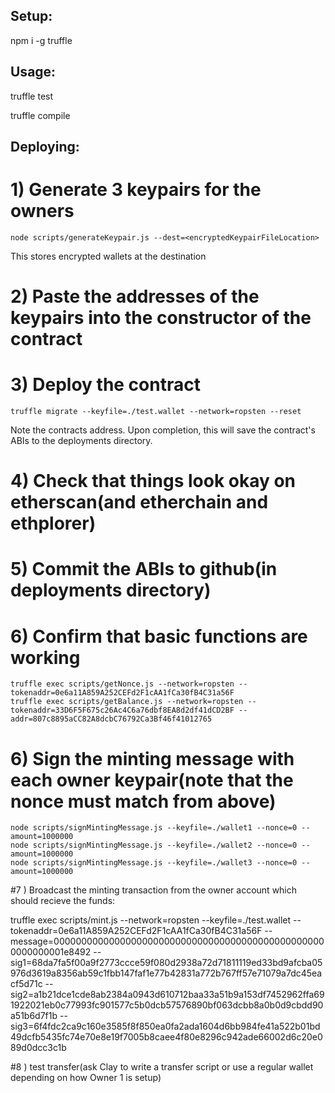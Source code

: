 ## Setup:

npm i -g truffle

## Usage:

truffle test

truffle compile

## Deploying:

# 1) Generate 3 keypairs for the owners

```
node scripts/generateKeypair.js --dest=<encryptedKeypairFileLocation>
```

This stores encrypted wallets at the destination

# 2) Paste the addresses of the keypairs into the constructor of the contract

# 3) Deploy the contract

```
truffle migrate --keyfile=./test.wallet --network=ropsten --reset
```

Note the contracts address. Upon completion, this will save the contract's ABIs to the deployments directory.

# 4) Check that things look okay on etherscan(and etherchain and ethplorer)

# 5) Commit the ABIs to github(in deployments directory)

# 6) Confirm that basic functions are working

```
truffle exec scripts/getNonce.js --network=ropsten --tokenaddr=0e6a11A859A252CEFd2F1cAA1fCa30fB4C31a56F
truffle exec scripts/getBalance.js --network=ropsten --tokenaddr=33D6F5F675c26Ac4C6a76dbf8EA8d2df41dCD2BF --addr=807c8895aCC82A8dcbC76792Ca3Bf46f41012765
```

# 6) Sign the minting message with each owner keypair(note that the nonce must match from above)
```
node scripts/signMintingMessage.js --keyfile=./wallet1 --nonce=0 --amount=1000000
node scripts/signMintingMessage.js --keyfile=./wallet2 --nonce=0 --amount=1000000
node scripts/signMintingMessage.js --keyfile=./wallet3 --nonce=0 --amount=1000000
```

#7 ) Broadcast the minting transaction from the owner account which should recieve the funds:

truffle exec scripts/mint.js --network=ropsten --keyfile=./test.wallet --tokenaddr=0e6a11A859A252CEFd2F1cAA1fCa30fB4C31a56F --message=00000000000000000000000000000000000000000000000000000000001e8492 --sig1=68da7fa5f00a9f2773ccce59f080d2938a72d71811119ed33bd9afcba05976d3619a8356ab59c1fbb147faf1e77b42831a772b767ff57e71079a7dc45eacf5d71c --sig2=a1b21dce1cde8ab2384a0943d610712baa33a51b9a153df7452962ffa691922021eb0c77993fc901577c5b0dcb57576890bf063dcbb8a0b0d9cbdd90a51b6d7f1b --sig3=6f4fdc2ca9c160e3585f8f850ea0fa2ada1604d6bb984fe41a522b01bd49dcfb5435fc74e70e8e19f7005b8caee4f80e8296c942ade66002d6c20e089d0dcc3c1b

#8 ) test transfer(ask Clay to write a transfer script or use a regular wallet depending on how Owner 1 is setup)
